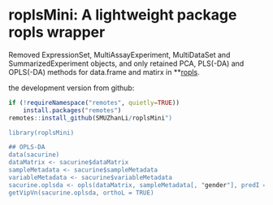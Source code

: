 # roplsMini: A lightweight package ropls wrapper
Removed ExpressionSet, MultiAssayExperiment, MultiDataSet and SummarizedExperiment objects, and only retained PCA, PLS(-DA) and OPLS(-DA) methods for data.frame and matirx in **[ropls](https://bioconductor.org/packages/release/bioc/html/ropls.html).

the development version from github:

``` r
if (!requireNamespace("remotes", quietly=TRUE))
    install.packages("remotes")
remotes::install_github(SMUZhanLi/roplsMini")

library(roplsMini)

## OPLS-DA
data(sacurine)
dataMatrix <- sacurine$dataMatrix
sampleMetadata <- sacurine$sampleMetadata
variableMetadata <- sacurine$variableMetadata
sacurine.oplsda <- opls(dataMatrix, sampleMetadata[, "gender"], predI = 1, orthoI = NA)
getVipVn(sacurine.oplsda, orthoL = TRUE)
```

